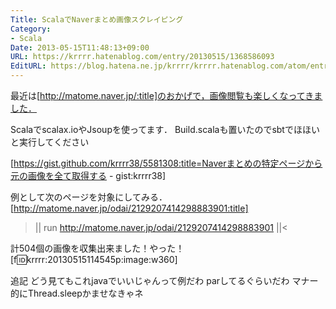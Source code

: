 ```yaml
---
Title: ScalaでNaverまとめ画像スクレイピング
Category:
- Scala
Date: 2013-05-15T11:48:13+09:00
URL: https://krrrr.hatenablog.com/entry/20130515/1368586093
EditURL: https://blog.hatena.ne.jp/krrrr/krrrr.hatenablog.com/atom/entry/11696248318756262886
---
```


最近は[http://matome.naver.jp/:title]のおかげで，画像閲覧も楽しくなってきました．

Scalaでscalax.ioやJsoupを使ってます．
Build.scalaも置いたのでsbtでほほいと実行してください

[https://gist.github.com/krrrr38/5581308:title=Naverまとめの特定ページから元の画像を全て取得する - gist:krrrr38]


例として次のページを対象にしてみる．
[http://matome.naver.jp/odai/2129207414298883901:title]

>||
> run http://matome.naver.jp/odai/2129207414298883901
||<

計504個の画像を収集出来ました！やった！
[f:id:krrrr:20130515114545p:image:w360]

追記
どう見てもこれjavaでいいじゃんって例だわ
parしてるぐらいだわ
マナー的にThread.sleepかませなきゃネ
